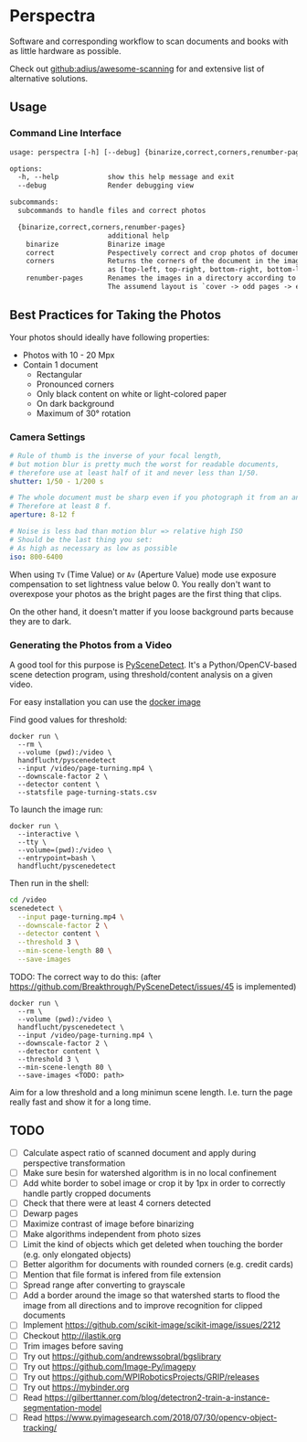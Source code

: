 # Perspectra

Software and corresponding workflow to scan documents and books
with as little hardware as possible.

Check out [github:adius/awesome-scanning]
for and extensive list of alternative solutions.

[github:adius/awesome-scanning]: https://github.com/adius/awesome-scanning


## Usage

### Command Line Interface

```txt
usage: perspectra [-h] [--debug] {binarize,correct,corners,renumber-pages} ...

options:
  -h, --help            show this help message and exit
  --debug               Render debugging view

subcommands:
  subcommands to handle files and correct photos

  {binarize,correct,corners,renumber-pages}
                        additional help
    binarize            Binarize image
    correct             Pespectively correct and crop photos of documents.
    corners             Returns the corners of the document in the image
                        as [top-left, top-right, bottom-right, bottom-left]
    renumber-pages      Renames the images in a directory according to their page numbers.
                        The assumend layout is `cover -> odd pages -> even pages reversed`
```


## Best Practices for Taking the Photos

Your photos should ideally have following properties:

- Photos with 10 - 20 Mpx
- Contain 1 document
    - Rectangular
    - Pronounced corners
    - Only black content on white or light-colored paper
    - On dark background
    - Maximum of 30° rotation


### Camera Settings

```yaml
# Rule of thumb is the inverse of your focal length,
# but motion blur is pretty much the worst for readable documents,
# therefore use at least half of it and never less than 1/50.
shutter: 1/50 - 1/200 s

# The whole document must be sharp even if you photograph it from an angle.
# Therefore at least 8 f.
aperture: 8-12 f

# Noise is less bad than motion blur => relative high ISO
# Should be the last thing you set:
# As high as necessary as low as possible
iso: 800-6400
```

When using `Tv` (Time Value) or `Av` (Aperture Value) mode
use exposure compensation to set lightness value below 0.
You really don't want to overexpose your photos as the bright pages
are the first thing that clips.

On the other hand,
it doesn't matter if you loose background parts because they are to dark.


### Generating the Photos from a Video

A good tool for this purpose is [PySceneDetect].
It's a Python/OpenCV-based scene detection program,
using threshold/content analysis on a given video.

[PySceneDetect]: https://github.com/Breakthrough/PySceneDetect

For easy installation you can use the [docker image]

[docker image]: https://github.com/handflucht/PySceneDetect


Find good values for threshold:

```fish
docker run \
  --rm \
  --volume (pwd):/video \
  handflucht/pyscenedetect
  --input /video/page-turning.mp4 \
  --downscale-factor 2 \
  --detector content \
  --statsfile page-turning-stats.csv
```


To launch the image run:

```fish
docker run \
  --interactive \
  --tty \
  --volume=(pwd):/video \
  --entrypoint=bash \
  handflucht/pyscenedetect
```


Then run in the shell:

```bash
cd /video
scenedetect \
  --input page-turning.mp4 \
  --downscale-factor 2 \
  --detector content \
  --threshold 3 \
  --min-scene-length 80 \
  --save-images
```


TODO: The correct way to do this:
(after https://github.com/Breakthrough/PySceneDetect/issues/45 is implemented)

```fish
docker run \
  --rm \
  --volume (pwd):/video \
  handflucht/pyscenedetect \
  --input /video/page-turning.mp4 \
  --downscale-factor 2 \
  --detector content \
  --threshold 3 \
  --min-scene-length 80 \
  --save-images <TODO: path>
```

Aim for a low threshold and a long minimun scene length.
I.e. turn the page really fast and show it for a long time.


## TODO

- [ ] Calculate aspect ratio of scanned document
    and apply during perspective transformation
- [ ] Make sure besin for watershed algorithm is in no local confinement
- [ ] Add white border to sobel image or crop it by 1px in order
    to correctly handle partly cropped documents
- [ ] Check that there were at least 4 corners detected
- [ ] Dewarp pages
- [ ] Maximize contrast of image before binarizing
- [ ] Make algorithms independent from photo sizes
- [ ] Limit the kind of objects which get deleted when touching the border
    (e.g. only elongated objects)
- [ ] Better algorithm for documents with rounded corners (e.g. credit cards)
- [ ] Mention that file format is infered from file extension
- [ ] Spread range after converting to grayscale
- [ ] Add a border around the image
    so that watershed starts to flood the image from all directions
    and to improve recognition for clipped documents
- [ ] Implement https://github.com/scikit-image/scikit-image/issues/2212
- [ ] Checkout http://ilastik.org
- [ ] Trim images before saving
- [ ] Try out https://github.com/andrewssobral/bgslibrary
- [ ] Try out https://github.com/Image-Py/imagepy
- [ ] Try out https://github.com/WPIRoboticsProjects/GRIP/releases
- [ ] Try out https://mybinder.org
- [ ] Read https://gilberttanner.com/blog/detectron2-train-a-instance-segmentation-model
- [ ] Read https://www.pyimagesearch.com/2018/07/30/opencv-object-tracking/
